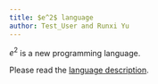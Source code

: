 ```yaml
---
title: $e^2$ language
author: Test_User and Runxi Yu
---
```


$e^2$ is a new programming language.

Please read the [language description](language_description.html).
